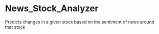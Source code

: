 # News_Stock_Analyzer
Predicts changes in a given stock based on the sentiment of news around that stock
